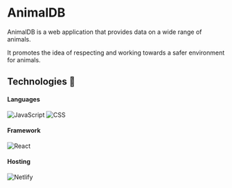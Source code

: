 # AnimalDB

AnimalDB is a web application that provides data on a wide range of animals. 

It promotes the idea of respecting and working towards a safer environment for animals.



## Technologies 📡

#### Languages


![JavaScript](https://img.shields.io/badge/javascript-%23323330.svg?style=for-the-badge&logo=javascript&logoColor=%23F7DF1E)
![CSS](https://img.shields.io/badge/CSS-239120?&style=for-the-badge&logo=css3&logoColor=white)

#### Framework

![React](https://img.shields.io/badge/React-20232A?style=for-the-badge&logo=react&logoColor=61DAFB)


#### Hosting

![Netlify](https://img.shields.io/badge/Netlify-00C7B7?style=for-the-badge&logo=netlify&logoColor=white)

